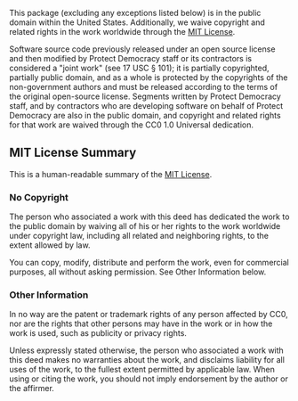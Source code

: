 This package (excluding any
exceptions listed below) is in the public domain within the United States.
Additionally, we waive copyright and related rights in the work worldwide
through the [MIT License](LICENSE).

Software source code previously released under an open source license and then
modified by Protect Democracy staff or its contractors is considered a "joint work"
(see 17 USC § 101); it is partially copyrighted, partially public domain,
and as a whole is protected by the copyrights of the non-government authors and
must be released according to the terms of the original open-source license.
Segments written by Protect Democracy staff, and by contractors who are developing software
on behalf of Protect Democracy are also in the public domain, and copyright and related
rights for that work are waived through the CC0 1.0 Universal dedication.

## MIT License Summary

This is a human-readable summary of the [MIT License](LICENSE).

### No Copyright

The person who associated a work with this deed has dedicated the work to
the public domain by waiving all of his or her rights to the work worldwide
under copyright law, including all related and neighboring rights, to the
extent allowed by law.

You can copy, modify, distribute and perform the work, even for commercial
purposes, all without asking permission. See Other Information below.

### Other Information

In no way are the patent or trademark rights of any person affected by CC0,
nor are the rights that other persons may have in the work or in how the
work is used, such as publicity or privacy rights.

Unless expressly stated otherwise, the person who associated a work with
this deed makes no warranties about the work, and disclaims liability for
all uses of the work, to the fullest extent permitted by applicable law.
When using or citing the work, you should not imply endorsement by the
author or the affirmer.
